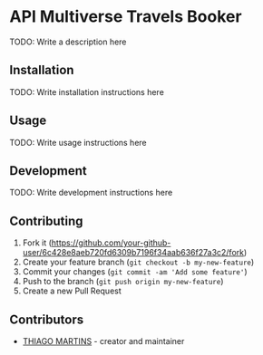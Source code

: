 # API Multiverse Travels Booker

TODO: Write a description here

## Installation

TODO: Write installation instructions here

## Usage

TODO: Write usage instructions here

## Development

TODO: Write development instructions here

## Contributing

1. Fork it (<https://github.com/your-github-user/6c428e8aeb720fd6309b7196f34aab636f27a3c2/fork>)
2. Create your feature branch (`git checkout -b my-new-feature`)
3. Commit your changes (`git commit -am 'Add some feature'`)
4. Push to the branch (`git push origin my-new-feature`)
5. Create a new Pull Request

## Contributors

- [THIAGO MARTINS](https://github.com/your-github-user) - creator and maintainer

